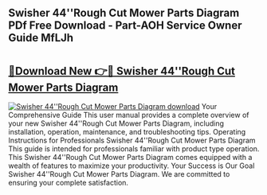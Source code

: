 ## Swisher 44''Rough Cut Mower Parts Diagram PDf Free Download - Part-AOH Service Owner Guide MfLJh

# <h2><a href="http://dfjc9m.blite.top/?on=Swisher+44%27%27Rough+Cut+Mower+Parts+Diagram">🔗Download New 👉🔴 Swisher 44''Rough Cut Mower Parts Diagram</a></h2>

[![Swisher 44''Rough Cut Mower Parts Diagram download](https://i.imgur.com/lujVjoI.png)](http://dfjc9m.blite.top/?on=Swisher+44%27%27Rough+Cut+Mower+Parts+Diagram)
Your Comprehensive Guide This user manual provides a complete overview of your new Swisher 44''Rough Cut Mower Parts Diagram, including installation, operation, maintenance, and troubleshooting tips. Operating Instructions for Professionals Swisher 44''Rough Cut Mower Parts Diagram This guide is intended for professionals familiar with product type operation. This Swisher 44''Rough Cut Mower Parts Diagram comes equipped with a wealth of features to maximize your productivity. Your Success is Our Goal Swisher 44''Rough Cut Mower Parts Diagram. We are committed to ensuring your complete satisfaction.
